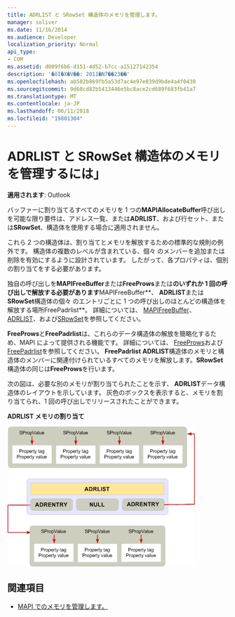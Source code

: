 ```yaml
---
title: ADRLIST と SRowSet 構造体のメモリを管理します。
manager: soliver
ms.date: 11/16/2014
ms.audience: Developer
localization_priority: Normal
api_type:
- COM
ms.assetid: d009f6b6-d151-4d52-b7cc-a15127142354
description: '�ŏI�X�V��: 2011�N7��23��'
ms.openlocfilehash: ab582b869fb5a53d7ac4e97e039d9bde4a4f0430
ms.sourcegitcommit: 9d60cd82b5413446e5bc8ace2cd689f683fb41a7
ms.translationtype: MT
ms.contentlocale: ja-JP
ms.lasthandoff: 06/11/2018
ms.locfileid: "19801304"
---
```

# <a name="managing-memory-for-adrlist-and-srowset-structures"></a>ADRLIST と SRowSet 構造体のメモリを管理するには」

**適用されます**: Outlook 
  
バッファーに割り当てるすべてのメモリを 1 つの**MAPIAllocateBuffer**呼び出しを可能な限り要件は、アドレス一覧、または**ADRLIST**、および行セット、または**SRowSet**、構造体を使用する場合に適用されません。 
  
これら 2 つの構造体は、割り当てとメモリを解放するための標準的な規則の例外です。 構造体の複数のレベルが含まれている、個々 のメンバーを追加または削除を有効にするように設計されています。 したがって、各プロパティは、個別の割り当てをする必要があります。 

独自の呼び出しを**MAPIFreeBuffer**または**FreeProws**または**のいずれか 1 回の呼び出しで解放する必要があります**MAPIFreeBuffer**、 **ADRLIST**または**SRowSet**構造体の個々 のエントリごとに 1 つの呼び出しのほとんどの構造体を解放する場所FreePadrlist**。 詳細については、 [MAPIFreeBuffer](mapifreebuffer.md)、 [ADRLIST](adrlist.md)、および[SRowSet](srowset.md)を参照してください。 

**FreeProws**と**FreePadrlist**は、これらのデータ構造体の解放を簡略化するため、MAPI によって提供される機能です。 詳細については、 [FreeProws](freeprows.md)および[FreePadrlist](freepadrlist.md)を参照してください。 **FreePadrlist** **ADRLIST**構造体のメモリと構造体のメンバーに関連付けられているすべてのメモリを解放します。**SRowSet**構造体の同じは**FreeProws**を行います。 
  
次の図は、必要な別のメモリが割り当てられたことを示す、 **ADRLIST**データ構造体のレイアウトを示しています。 灰色のボックスを表示すると、メモリを割り当てられ、1 回の呼び出しでリリースされたことができます。 
  
**ADRLIST メモリの割り当て**
  
![ADRLIST メモリの割り当て](media/amapi_52.gif "ADRLIST メモリの割り当て")
  
## <a name="see-also"></a>関連項目

- [MAPI でのメモリを管理します。](managing-memory-in-mapi.md)

